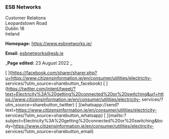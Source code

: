 ###  ESB Networks

Customer Relations  
Leopardstown Road  
Dublin 18  
Ireland

**Homepage:** [ https://www.esbnetworks.ie/ ](https://www.esbnetworks.ie/)

**Email:** [ esbnetworks@esb.ie ](mailto:esbnetworks@esb.ie)

_**Page edited:** 23 August 2022 _

[
](https://facebook.com/sharer/sharer.php?u=https://www.citizensinformation.ie/en/consumer/utilities/electricity-
services/?utm_source=sharebutton_facebook) [
](https://twitter.com/intent/tweet/?text=Electricity%3A%20getting%20connected%20or%20switching&url=https://www.citizensinformation.ie/en/consumer/utilities/electricity-
services/?utm_source=sharebutton_twitter) [
](whatsapp://send?text=https://www.citizensinformation.ie/en/consumer/utilities/electricity-
services/?utm_source=sharebutton_whatsapp) [
](mailto:?subject=Electricity%3A%20getting%20connected%20or%20switching&body=https://www.citizensinformation.ie/en/consumer/utilities/electricity-
services/?utm_source=sharebutton_email) [ ](javascript:void\(0\))
